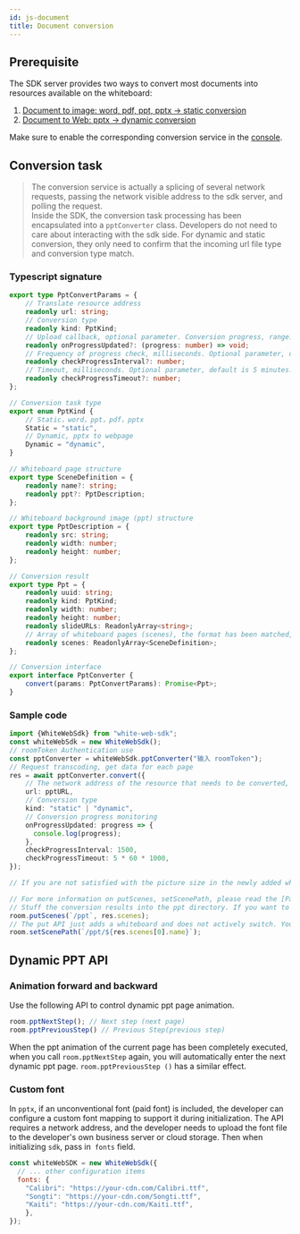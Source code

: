 ```yaml
---
id: js-document
title: Document conversion
---
```


## Prerequisite

The SDK server provides two ways to convert most documents into resources available on the whiteboard:

1. [Document to image: word, pdf, ppt, pptx -> static conversion](server/api/static-conversion.md)
1. [Document to Web: pptx -> dynamic conversion](server/api/dynamic-conversion.md)

Make sure to enable the corresponding conversion service in the [console](https://console.herewhite.com).

## Conversion task

> The conversion service is actually a splicing of several network requests, passing the network visible address to the sdk server, and polling the request.  
> Inside the SDK, the conversion task processing has been encapsulated into a `pptConverter` class. Developers do not need to care about interacting with the sdk side. For dynamic and static conversion, they only need to confirm that the incoming url file type and conversion type match.

### Typescript signature

```typescript
export type PptConvertParams = {
    // Translate resource address
    readonly url: string;
    // Conversion type
    readonly kind: PptKind;
    // Upload callback, optional parameter. Conversion progress, range: 0-1.
    readonly onProgressUpdated?: (progress: number) => void;
    // Frequency of progress check, milliseconds. Optional parameter, default is 1.5 seconds.
    readonly checkProgressInterval?: number;
    // Timeout, milliseconds. Optional parameter, default is 5 minutes.
    readonly checkProgressTimeout?: number;
};

// Conversion task type
export enum PptKind {
    // Static，word，ppt，pdf，pptx
    Static = "static",
    // Dynamic, pptx to webpage
    Dynamic = "dynamic",
}

// Whiteboard page structure
export type SceneDefinition = {
    readonly name?: string;
    readonly ppt?: PptDescription;
};

// Whiteboard background image (ppt) structure
export type PptDescription = {
    readonly src: string;
    readonly width: number;
    readonly height: number;
};

// Conversion result
export type Ppt = {
    readonly uuid: string;
    readonly kind: PptKind;
    readonly width: number;
    readonly height: number;
    readonly slideURLs: ReadonlyArray<string>;
    // Array of whiteboard pages (scenes), the format has been matched, you can directly call the putScenes API of room to insert the whiteboard page
    readonly scenes: ReadonlyArray<SceneDefinition>;
};

// Conversion interface
export interface PptConverter {
    convert(params: PptConvertParams): Promise<Ppt>;
}
```

### Sample code

```typescript
import {WhiteWebSdk} from "white-web-sdk";
const whiteWebSdk = new WhiteWebSdk();
// roomToken Authentication use
const pptConverter = whiteWebSdk.pptConverter("输入 roomToken");
// Request transcoding, get data for each page
res = await pptConverter.convert({
    // The network address of the resource that needs to be converted, please ensure that it can be accessed normally
    url: pptURL,
    // Conversion type
    kind: "static" | "dynamic", 
    // Conversion progress monitoring
    onProgressUpdated: progress => {
      console.log(progress);
    },
    checkProgressInterval: 1500,
    checkProgressTimeout: 5 * 60 * 1000,
});

// If you are not satisfied with the picture size in the newly added whiteboard page, you can rebuild a scenes array by yourself, modify the width and height

// For more information on putScenes, setScenePath, please read the [Page (Scene) Management] document
// Stuff the conversion results into the ppt directory. If you want to insert multiple conversion tasks in one room, please choose a different directory name
room.putScenes(`/ppt`, res.scenes);
// The put API just adds a whiteboard and does not actively switch. You need to actively set to the exact path through setAPI.
room.setScenePath(`/ppt/${res.scenes[0].name}`);
```

## Dynamic PPT API

### Animation forward and backward

Use the following API to control dynamic ppt page animation.

```javascript
room.pptNextStep(); // Next step (next page)
room.pptPreviousStep() // Previous Step(previous step)
```

When the ppt animation of the current page has been completely executed, when you call `room.pptNextStep` again, you will automatically enter the next dynamic ppt page. `room.pptPreviousStep ()` has a similar effect.

### Custom font

In `pptx`, if an unconventional font (paid font) is included, the developer can configure a custom font mapping to support it during initialization. 
The API requires a network address, and the developer needs to upload the font file to the developer's own business server or cloud storage. Then when initializing `sdk`, pass in` fonts` field.

```javascript
const whiteWebSDK = new WhiteWebSdk({
  // ... other configuration items
  fonts: {
    "Calibri": "https://your-cdn.com/Calibri.ttf",
    "Songti": "https://your-cdn.com/Songti.ttf",
    "Kaiti": "https://your-cdn.com/Kaiti.ttf",
	},
});
```